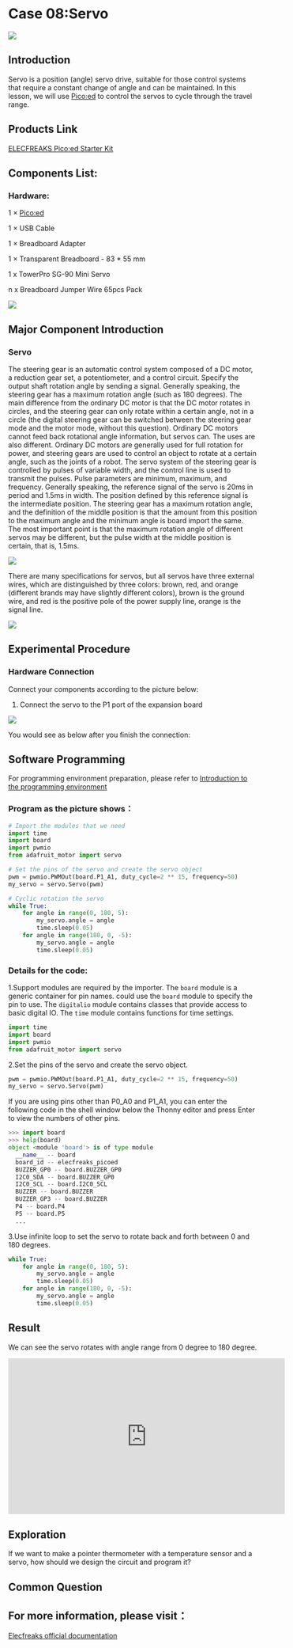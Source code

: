 
# Case 08:Servo


![](./images/case0801.png)

## Introduction

Servo is a position (angle) servo drive, suitable for those control systems that require a constant change of angle and can be maintained. In this lesson, we will use [Pico:ed](https://shop.elecfreaks.com/products/elecfreaks-pico-ed-v2?_pos=2&_sid=e7433427a&_ss=r) to control the servos to cycle through the travel range.

## Products Link

[ELECFREAKS Pico:ed Starter Kit](https://shop.elecfreaks.com/products/elecfreaks-pico-ed-starter-kit-with-pico-ed-board?_pos=3&_sid=e7433427a&_ss=r) 


## Components List:
### Hardware:
1 × [Pico:ed](https://shop.elecfreaks.com/products/elecfreaks-pico-ed-v2?_pos=2&_sid=e7433427a&_ss=r)

1 × USB Cable

1 × Breadboard Adapter

1 × Transparent Breadboard - 83 * 55 mm

1 x TowerPro SG-90 Mini Servo

n x Breadboard Jumper Wire 65pcs Pack


![](./images/starter-kit01.png)

## Major Component Introduction

### Servo

The steering gear is an automatic control system composed of a DC motor, a reduction gear set, a potentiometer, and a control circuit. Specify the output shaft rotation angle by sending a signal. Generally speaking, the steering gear has a maximum rotation angle (such as 180 degrees). The main difference from the ordinary DC motor is that the DC motor rotates in circles, and the steering gear can only rotate within a certain angle, not in a circle (the digital steering gear can be switched between the steering gear mode and the motor mode, without this question). Ordinary DC motors cannot feed back rotational angle information, but servos can. The uses are also different. Ordinary DC motors are generally used for full rotation for power, and steering gears are used to control an object to rotate at a certain angle, such as the joints of a robot. The servo system of the steering gear is controlled by pulses of variable width, and the control line is used to transmit the pulses. Pulse parameters are minimum, maximum, and frequency. Generally speaking, the reference signal of the servo is 20ms in period and 1.5ms in width. The position defined by this reference signal is the intermediate position. The steering gear has a maximum rotation angle, and the definition of the middle position is that the amount from this position to the maximum angle and the minimum angle is board import the same. The most important point is that the maximum rotation angle of different servos may be different, but the pulse width at the middle position is certain, that is, 1.5ms.

![](./images/case0802.png)

There are many specifications for servos, but all servos have three external wires, which are distinguished by three colors: brown, red, and orange (different brands may have slightly different colors), brown is the ground wire, and red is the positive pole of the power supply line, orange is the signal line.

![](./images/case0803.png)

## Experimental Procedure
### Hardware Connection
Connect your components according to the picture below:
1. Connect the servo to the P1 port of the expansion board

![](./images/case08.png)

You would see as below after you finish the connection:

## Software Programming
For programming environment preparation, please refer to [Introduction to the programming environment](https://www.elecfreaks.com/learn-en/pico-ed/index.html)
### Program as the picture shows：
```python
# Import the modules that we need
import time
import board
import pwmio
from adafruit_motor import servo

# Set the pins of the servo and create the servo object
pwm = pwmio.PWMOut(board.P1_A1, duty_cycle=2 ** 15, frequency=50)
my_servo = servo.Servo(pwm)

# Cyclic rotation the servo
while True:
    for angle in range(0, 180, 5): 
        my_servo.angle = angle
        time.sleep(0.05)
    for angle in range(180, 0, -5):
        my_servo.angle = angle
        time.sleep(0.05)
```
### Details for the code:

1.Support modules are required by the importer. The `board` module is a generic container for pin names. could use the `board` module to specify the pin to use. The `digitalio` module contains classes that provide access to basic digital IO. The `time` module contains functions for time settings.
```python
import time
import board
import pwmio
from adafruit_motor import servo
```

2.Set the pins of the servo and create the servo object.
```python
pwm = pwmio.PWMOut(board.P1_A1, duty_cycle=2 ** 15, frequency=50)
my_servo = servo.Servo(pwm)
```
If you are using pins other than P0_A0 and P1_A1, you can enter the following code in the shell window below the Thonny editor and press Enter to view the numbers of other pins.
```python
>>> import board
>>> help(board)
object <module 'board'> is of type module
  __name__ -- board
  board_id -- elecfreaks_picoed
  BUZZER_GP0 -- board.BUZZER_GP0
  I2C0_SDA -- board.BUZZER_GP0
  I2C0_SCL -- board.I2C0_SCL
  BUZZER -- board.BUZZER
  BUZZER_GP3 -- board.BUZZER
  P4 -- board.P4
  P5 -- board.P5
  ...
```

3.Use infinite loop to set the servo to rotate back and forth between 0 and 180 degrees.
```python
while True:
    for angle in range(0, 180, 5): 
        my_servo.angle = angle
        time.sleep(0.05)
    for angle in range(180, 0, -5):
        my_servo.angle = angle
        time.sleep(0.05)
```
## Result

We can see the servo rotates with angle range from 0 degree to 180 degree.

<iframe width="560" height="315" src="https://www.youtube.com/embed/mCt3COUNXK8" title="YouTube video player" frameborder="0" allow="accelerometer; autoplay; clipboard-write; encrypted-media; gyroscope; picture-in-picture" allowfullscreen></iframe>

## Exploration

If we want to make a pointer thermometer with a temperature sensor and a servo, how should we design the circuit and program it?
## Common Question
## For more information, please visit：
[Elecfreaks official documentation](https://www.elecfreaks.com/learn-en/)
